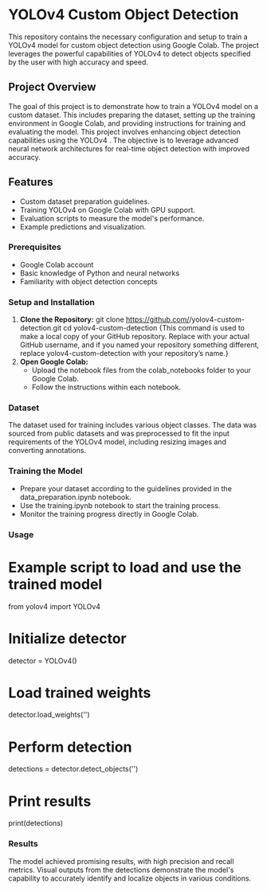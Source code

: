# YOLOv4 Custom Object Detection
This repository contains the necessary configuration and setup to train a YOLOv4 model for custom object detection using Google Colab. The project leverages the powerful capabilities of YOLOv4 to detect objects specified by the user with high accuracy and speed.

## Project Overview
The goal of this project is to demonstrate how to train a YOLOv4 model on a custom dataset. This includes preparing the dataset, setting up the training environment in Google Colab, and providing instructions for training and evaluating the model.
This project involves enhancing object detection capabilities using the YOLOv4 . The objective is to leverage advanced neural network architectures for real-time object detection with improved accuracy.

## Features
- Custom dataset preparation guidelines.
- Training YOLOv4 on Google Colab with GPU support.
- Evaluation scripts to measure the model's performance.
- Example predictions and visualization.

### Prerequisites

- Google Colab account
- Basic knowledge of Python and neural networks
- Familiarity with object detection concepts

### Setup and Installation

1. **Clone the Repository:**
   git clone https://github.com/<your-username>/yolov4-custom-detection.git
   cd yolov4-custom-detection
   {This command is used to make a local copy of your GitHub repository.
   Replace <your-username> with your actual GitHub username,
   and if you named your repository something different,
   replace yolov4-custom-detection with your repository’s name.}
2. **Open Google Colab:**
   - Upload the notebook files from the colab_notebooks folder to your Google Colab.
   - Follow the instructions within each notebook.

  ### Dataset
  The dataset used for training includes various object classes. 
  The data was sourced from public datasets and was preprocessed to fit the input requirements of the YOLOv4 model, 
  including resizing images and converting annotations.

### Training the Model
   - Prepare your dataset according to the guidelines provided in the data_preparation.ipynb notebook.
   - Use the training.ipynb notebook to start the training process.
   - Monitor the training progress directly in Google Colab.

### Usage

# Example script to load and use the trained model
from yolov4 import YOLOv4
# Initialize detector
detector = YOLOv4()
# Load trained weights
detector.load_weights('<path-to-weights>')
# Perform detection
detections = detector.detect_objects('<path-to-image>')
# Print results
print(detections)

### Results
The model achieved promising results, with high precision and recall metrics. Visual outputs from the detections demonstrate the model's capability to accurately identify and localize objects in various conditions.
